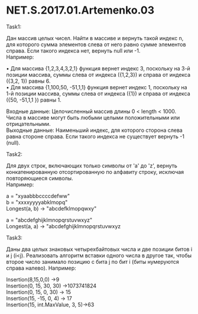 # NET.S.2017.01.Artemenko.03
Task1:

Дан массив целых чисел. Найти в массиве и вернуть такой индекс n, для которого сумма элементов слева от него равно сумме элементов справа. Если такого индекса нет, вернуть null или -1.  
Например:

• Для массива {1,2,3,4,3,2,1} функция вернет индекс 3, поскольку на 3-й позиции массива, суммы слева от индекса ({1,2,3}) и справа от индекса ({3,2, 1}) равны 6.   
• Для массива {1,100,50, -51,1,1} функция вернет индекс 1, поскольку на 1-й позиции массива, суммы слева от индекса ({1}) и справа от индекса ({50, -51,1,1 }) равны 1.

Входные данные: Целочисленный массив длины 0 < length < 1000. Числа в массиве могут быть любыми целыми положительными или отрицательными.     
Выходные данные: Наименьший индекс, для которого сторона слева равна стороне справа. Если такого индекса не существует вернуть -1 (null).   

Task2:

Для двух строк, включающих только символы от 'a' до 'z', вернуть конкатенированную отсортированную по алфавиту строку, исключая повторяющиеся символы.  
Например:

a = "xyaabbbccccdefww"  
b = "xxxxyyyyabklmopq"  
Longest(a, b) -> "abcdefklmopqwxy"  

a = "abcdefghijklmnopqrstuvwxyz"  
Longest(a, a) -> "abcdefghijklmnopqrstuvwxyz  

Task3:

Даны два целых знаковых четырехбайтовых числа и две позиции битов i и j (i<j). Реализовать алгоритм вставки одного числа в другое так, чтобы второе число занимало позицию с бита j по бит i (биты нумеруются справа налево). Например:

Insertion(8,15,0,0) ->9   
Insertion(0, 15, 30, 30) ->1073741824   
Insertion(0, 15, 0, 30) -> 15   
Insertion(15, -15, 0, 4) -> 17    
Insertion(15, int.MaxValue, 3, 5)->63   
